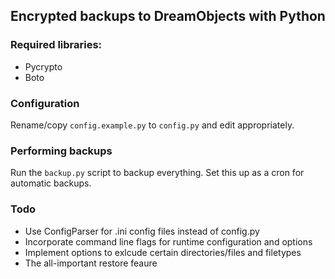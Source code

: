 Encrypted backups to DreamObjects with Python
---------------------------------------------

### Required libraries:

* Pycrypto
* Boto

### Configuration

Rename/copy `config.example.py` to `config.py` and edit appropriately.

### Performing backups

Run the `backup.py` script to backup everything. Set this up as a cron for automatic backups.

### Todo

* Use ConfigParser for .ini config files instead of config.py
* Incorporate command line flags for runtime configuration and options
* Implement options to exlcude certain directories/files and filetypes
* The all-important restore feaure
